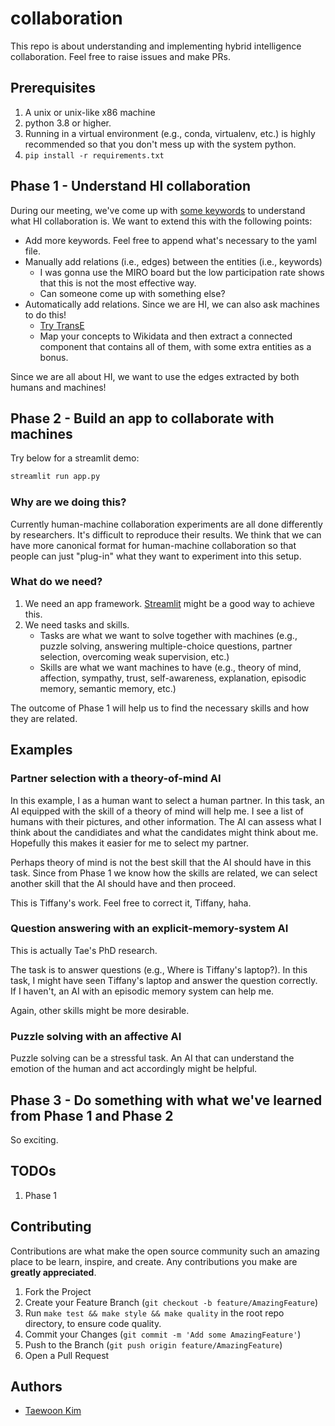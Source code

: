 # collaboration

This repo is about understanding and implementing hybrid intelligence collaboration. Feel free to raise issues and make PRs.

## Prerequisites

1. A unix or unix-like x86 machine
1. python 3.8 or higher.
1. Running in a virtual environment (e.g., conda, virtualenv, etc.) is highly recommended so that you don't mess up with the system python.
1. `pip install -r requirements.txt`

## Phase 1 - Understand HI collaboration

During our meeting, we've come up with [some keywords](keywords.yaml) to understand what HI collaboration is. We want to extend this with the following points:

- Add more keywords. Feel free to append what's necessary to the yaml file.
- Manually add relations (i.e., edges) between the entities (i.e., keywords)
  - I was gonna use the MIRO board but the low participation rate shows that this is not the most effective way.
  - Can someone come up with something else?
- Automatically add relations. Since we are HI, we can also ask machines to do this!
  - [Try TransE](https://proceedings.neurips.cc/paper/2013/file/1cecc7a77928ca8133fa24680a88d2f9-Paper.pdf)
  - Map your concepts to Wikidata and then extract a connected component that contains all of them, with some extra entities as a bonus.

Since we are all about HI, we want to use the edges extracted by both humans and machines!

## Phase 2 - Build an app to collaborate with machines

Try below for a streamlit demo:

```sh
streamlit run app.py
```

### Why are we doing this?

Currently human-machine collaboration experiments are all done differently by researchers. It's difficult to reproduce their results. We think that we can have more canonical format for human-machine collaboration so that people can just "plug-in" what they want to experiment into this setup.

### What do we need?

1. We need an app framework. [Streamlit](https://streamlit.io/) might be a good way to achieve this.
1. We need tasks and skills.
   - Tasks are what we want to solve together with machines (e.g., puzzle solving, answering multiple-choice questions, partner selection, overcoming weak supervision, etc.)
   - Skills are what we want machines to have (e.g., theory of mind, affection, sympathy, trust, self-awareness, explanation, episodic memory, semantic memory, etc.)

The outcome of Phase 1 will help us to find the necessary skills and how they are related.

## Examples

### Partner selection with a theory-of-mind AI

In this example, I as a human want to select a human partner. In this task, an AI equipped with the skill of a theory of mind will help me. I see a list of humans with their pictures, and other information. The AI can assess what I think about the candidiates and what the candidates might think about me. Hopefully this makes it easier for me to select my partner.

Perhaps theory of mind is not the best skill that the AI should have in this task. Since from Phase 1 we know how the skills are related, we can select another skill that the AI should have and then proceed.

This is Tiffany's work. Feel free to correct it, Tiffany, haha.

### Question answering with an explicit-memory-system AI

This is actually Tae's PhD research.

The task is to answer questions (e.g., Where is Tiffany's laptop?). In this task, I might have seen Tiffany's laptop and answer the question correctly. If I haven't, an AI with an episodic memory system can help me.

Again, other skills might be more desirable.

### Puzzle solving with an affective AI

Puzzle solving can be a stressful task. An AI that can understand the emotion of the human and act accordingly might be helpful.

## Phase 3 - Do something with what we've learned from Phase 1 and Phase 2

So exciting.

## TODOs

1. Phase 1

## Contributing

Contributions are what make the open source community such an amazing place to be learn, inspire, and create. Any contributions you make are **greatly appreciated**.

1. Fork the Project
1. Create your Feature Branch (`git checkout -b feature/AmazingFeature`)
1. Run `make test && make style && make quality` in the root repo directory, to ensure code quality.
1. Commit your Changes (`git commit -m 'Add some AmazingFeature'`)
1. Push to the Branch (`git push origin feature/AmazingFeature`)
1. Open a Pull Request

## Authors

- [Taewoon Kim](https://taewoon.kim/)
